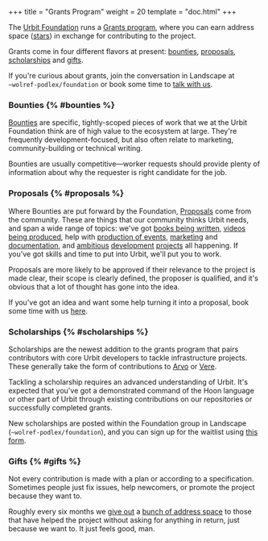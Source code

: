 +++
title = "Grants Program"
weight = 20
template = "doc.html"
+++

The [Urbit Foundation](https://urbit.org/blog/first-steps-towards-urbit-org/)
runs a [Grants program](https://grants.urbit.org), where you can earn address
space ([stars](/reference/glossary/star)) in exchange for contributing to the
project.

Grants come in four different flavors at present: [bounties](#bounties),
[proposals](#proposals), [scholarships](#scholarships) and [gifts](#gifts).

If you're curious about grants, join the conversation in Landscape at
`~wolref-podlex/foundation` or book some time to [talk with
us](https://calendly.com/wolref/30min).

### Bounties {% #bounties %}

[Bounties](https://grants.urbit.org/bounties) are specific, tightly-scoped
pieces of work that we at the Urbit Foundation think are of high value to the
ecosystem at large. They're frequently development-focused, but also often
relate to marketing, community-building or technical writing.

Bounties are usually competitive&mdash;worker requests should provide plenty of
information about why the requester is right candidate for the job.

### Proposals {% #proposals %}

Where Bounties are put forward by the Foundation,
[Proposals](https://grants.urbit.org/proposals) come from the community. These
are things that our community thinks Urbit needs, and span a wide range of
topics: we've got [books being
written](https://grants.urbit.org/proposals/1590647060-a-book-about-urbit),
[videos being
produced](https://grants.urbit.org/proposals/1350087489-urbit-explainer-video),
help with [production of
events](https://grants.urbit.org/proposals/1751024973-urbit-event-series),
[marketing](https://grants.urbit.org/proposals/1395578140-smol-future-sustained-knowledge-sharing-and-marketing)
and
[documentation](https://grants.urbit.org/proposals/1888977136-graph-store-documenation-guide),
and
[ambitious](https://grants.urbit.org/proposals/21131866-webrtc-gall-agent-and-external-app)
[development](https://grants.urbit.org/proposals/1760204192-urbit-lfs)
[projects](https://grants.urbit.org/proposals/337545546-urbian-a-customized-linux-distribution-for-urbit-appliances)
all happening. If you've got skills and time to put into Urbit, we'll put you to
work.

Proposals are more likely to be approved if their relevance to the project is
made clear, their scope is clearly defined, the proposer is qualified, and it's
obvious that a lot of thought has gone into the idea.

If you've got an idea and want some help turning it into a proposal, book some
time with us [here](https://calendly.com/wolref/30min).

### Scholarships {% #scholarships %}

Scholarships are the newest addition to the grants program that pairs
contributors with core Urbit developers to tackle infrastructure projects. These
generally take the form of contributions to
[Arvo](/docs/system-overview/arvo) or
[Vere](/docs/system-overview/vere).

Tackling a scholarship requires an advanced understanding of Urbit. It's
expected that you've got a demonstrated command of the Hoon language or other
part of Urbit through existing contributions on our repositories or successfully
completed grants.

New scholarships are posted within the Foundation group in Landscape
(`~wolref-podlex/foundation`), and you can sign up for the waitlist using [this
form](https://airtable.com/shr6Xmo55h8dZ0O46).

### Gifts {% #gifts %}

Not every contribution is made with a plan or according to a specification.
Sometimes people just fix issues, help newcomers, or promote the project because
they want to.

Roughly every six months we [give
out](https://urbit.org/blog/urbit-grants-and-mid-2019-gifts/) a [bunch of
address space](https://urbit.org/blog/gifts-q3-2020/) to those that have helped
the project without asking for anything in return, just because we want to. It
just feels good, man.
